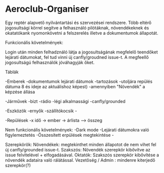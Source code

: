 # Aeroclub-Organiser

Egy reptér alapvető nyilvántartási és szervezései rendszere. Több eltérő jogosultsági körrel segítve a felhasználó pilótáknak, növendékeknek és okatatókank nyomonkövetni a felszerelés illetve a dokumentumok állapotát.



Funkcionális követelmények:

  Login után minden felhadználó látja a jogosultságának megfelelő teendőket lejárati dátumokat, fel tud vinni új canfly/groudned  issue-t. A megfeellő jogosultságú felhasználók jóváhagyják őket.
  
  Táblák
  
  
   -Emberek    -dokumentumok lejárati dátumok
                  -tartozások
                  -utoljára repülés dátuma 8 és ideje az aktuálishoz képest)
                  -amennyiben "Növendék" a képzése állása
      
   -Járművek   -bizt
                  -rádio
                  -légi alkalmassági
                  -canfly/grounded  
      
   -Eszközök   -ernyők
                  -szállítókocsik
                  -
      
   -Repülések -x idő -> ember -> árlista --> összeg

Nem funkcionális követelmények:
    -Dark mode
    -Lejárati dátumokra való figylemeztetés
    -Összesített erpülések megtekintése
    -


Szerepkörök:
  Növendékek: megtekinthet minden állapotot de nem vihet fel új canfly/grounded issue-t.
  Szakszós: Növendék szerepkör kibővítve az issue felvitelével + elfogadásával.
  Oktatók: Szakszós szerepkör kibővítése a növendék adataira való rálátással.
  Vezetőség / Admin : mindenre kiterjedő szerepkör(?)
  
  
 
